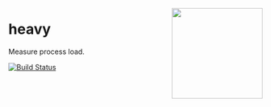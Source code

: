 <a href="http://hapijs.com"><img src="https://raw.githubusercontent.com/hapijs/assets/master/images/family.png" width="180px" align="right" /></a>

# heavy

Measure process load.

[![Build Status](https://secure.travis-ci.org/hapijs/heavy.png)](http://travis-ci.org/hapijs/heavy)
